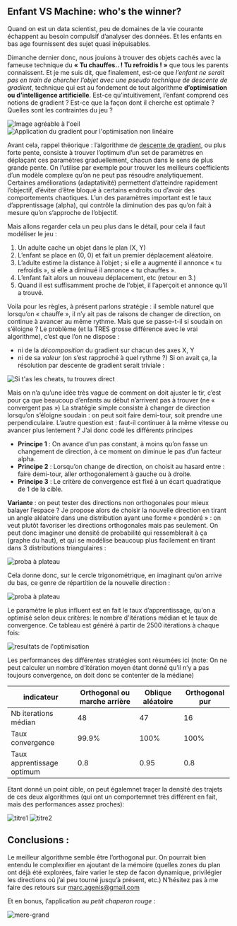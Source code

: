 ## Enfant VS Machine: who's the winner?

Quand on est un data scientist, peu de domaines de la vie courante échappent au besoin compulsif d’analyser des données. Et les enfants en bas age fournissent des sujet quasi inépuisables.

Dimanche dernier donc, nous jouions à trouver des objets cachés avec la fameuse technique du **« Tu chauffes.. ! Tu refroidis ! »** que tous les parents connaissent. Et je me suis dit, que finalement, est-ce que *l’enfant ne serait pas en train de chercher l’objet avec une pseudo technique de descente de gradient*, technique qui est au fondement de tout algorithme **d’optimisation ou d’intelligence artificielle**. Est-ce qu’intuitivement, l’enfant comprend ces notions de gradient ? Est-ce que la façon dont il cherche est optimale ? Quelles sont les contraintes du jeu ?

![Image agréable à l'oeil](epinal.jpg)
![Application du gradient pour l'optimisation non linéaire](gradient.png)

Avant cela, rappel théorique : l’algorithme de [descente de gradient](https://fr.wikipedia.org/wiki/Algorithme_du_gradient), ou plus forte pente, consiste à trouver l’optimum d’un set de paramètres en déplaçant ces paramètres graduellement, chacun dans le sens de plus grande pente. On l’utilise par exemple pour trouver les meilleurs coefficients d’un modèle complexe qu’on ne peut pas résoudre analytiquement. Certaines améliorations (adaptativité) permettent d’atteindre rapidement l’objectif, d’éviter d’être bloqué à certains endroits ou d’avoir des comportements chaotiques. L’un des paramètres important est le taux d’apprentissage (alpha), qui contrôle la diminution des pas qu’on fait à mesure qu’on s’approche de l’objectif.

Mais allons regarder cela un peu plus dans le détail, pour cela il faut modéliser le jeu :
1.	Un adulte cache un objet dans le plan (X, Y)
2.	L’enfant se place en (0, 0) et fait un premier déplacement aléatoire.
3.	L’adulte estime la distance à l’objet ; si elle a augmenté il annonce « tu refroidis », si elle a diminué il annonce « tu chauffes ». 
4.	L’enfant fait alors un nouveau déplacement, etc (retour en 3.)
5.	Quand il est suffisamment proche de l’objet, il l’aperçoit et annonce qu’il a trouvé.

Voila pour les règles, à présent parlons stratégie : il semble naturel que lorsqu’on « chauffe », il n’y ait pas de raisons de changer de direction, on continue à avancer au même rythme. Mais que se passe-t-il si soudain on s’éloigne ? Le problème (et la TRES grosse différence avec le vrai algorithme), c’est que l’on ne dispose :
- ni de la *décomposition* du gradient sur chacun des axes X, Y
- ni de sa *valeur* (on s’est rapproché à quel rythme ?)
Si on avait ça, la résolution par descente de gradient serait triviale :

![Si t'as les cheats, tu trouves direct](gradient_cheat.png)

Mais on n’a qu’une idée très vague de comment on doit ajuster le tir, c’est pour ça que beaucoup d’enfants au début n’arrivent pas à trouver (ne « convergent pas »)
La stratégie simple consiste à changer de direction lorsqu’on s’éloigne soudain : on peut soit faire demi-tour, soit prendre une perpendiculaire. L’autre question est : faut-il continuer à la même vitesse ou avancer plus lentement ? J’ai donc codé les différents principes
- **Principe 1** : On avance d’un pas constant, à moins qu’on fasse un changement de direction, à ce moment on diminue le pas d’un facteur alpha.
- **Principe 2** : Lorsqu’on change de direction, on choisit au hasard entre : faire demi-tour, aller orthogonalement à gauche ou à droite.
- **Principe 3** : Le critère de convergence est fixé à un écart quadratique de 1 de la cible.

**Variante** : on peut tester des directions non orthogonales pour mieux balayer l’espace ? Je propose alors de choisir la nouvelle direction en tirant un angle aléatoire dans une distribution ayant une forme « pondéré » : on veut plutôt favoriser les directions orthogonales mais pas seulement. On peut donc imaginer une densité de probabilité qui ressemblerait à ça (graphe du haut), et qui se modélise beaucoup plus facilement en tirant dans 3 distributions triangulaires :

![proba à plateau](distri_probas.png)

Cela donne donc, sur le cercle trigonométrique, en imaginant qu’on arrive du bas, ce genre de répartition de la nouvelle direction :

![proba à plateau](cercle_probas.png)

Le paramètre le plus influent est en fait le taux d’apprentissage, qu'on a optimisé selon deux critères: le nombre d'itérations médian et le taux de convergence. Ce tableau est généré à partir de 2500 itérations à chaque fois:

![resultats de l'optimisation](convergences.png)

Les performances des différentes stratégies sont résumées ici (note: On ne peut calculer un nombre d’itération moyen étant donné qu’il n’y a pas toujours convergence, on doit donc se contenter de la médiane)

| indicateur                 | Orthogonal ou marche arrière | Oblique aléatoire | Orthogonal pur |
|----------------------------|------------------------------|-------------------|----------------|
| Nb iterations médian       | 48                           | 47                | 16             |
| Taux convergence           | 99.9%                        | 100%              | 100%           |
| Taux apprentissage optimum | 0.8                          | 0.95              | 0.8            |



Etant donné un point cible, on peut égalemnet traçer la densité des trajets de ces deux algorithmes (qui ont un comportemnet très différent en fait, mais des performances assez proches):

![titre1](espace_manhattan_1000points.png)
![titre2](espace_oblique_1000points.png)

## Conclusions :

Le meilleur algorithme semble être l’orthogonal pur. On pourrait bien entendu le complexifier en ajoutant de la mémoire (quelles zones du plan ont déjà été explorées, faire varier le step de facon dynamique, privilégier les directions où j’ai peu tourné jusqu’à présent, etc.)
 N’hésitez pas à me faire des retours sur marc.agenis@gmail.com
 
Et en bonus, l’application au *petit chaperon rouge* :

![mere-grand](output_XSOtjR.gif)


